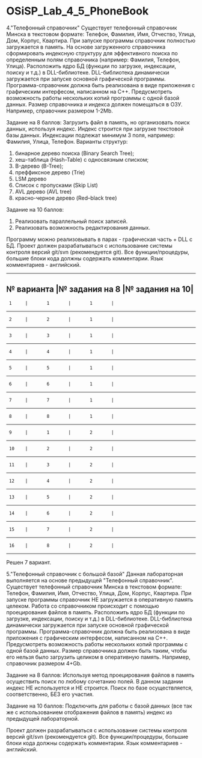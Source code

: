 # OSiSP_Lab_4_5_PhoneBook

4."Телефонный справочник"
Существует телефонный справочник Минска в текстовом формате:
Телефон, Фамилия, Имя, Отчество, Улица, Дом, Корпус, Квартира. 
При запуске программы справочник полностью загружается в память. На основе загруженного справочника сформировать индексную структуру для
эффективного поиска по определенным полям справочника (например: Фамилия, Телефон, Улица).
Расположить ядро БД (функции по загрузке, индексации, поиску и т.д.) в DLL-библиотеке. DLL-библиотека динамически загружается при запуске 
основной графической программы. Программа-справочник должна быть реализована в виде приложения с графическим интерфесом, написанном на C++.
Предусмотреть возможность работы нескольких копий программы с одной базой данных.
Размер справочника и индекса должен помещаться в ОЗУ. Например, справочник размером 1-2Mb.

Задание на 8 баллов:
Загрузить файл в память, но организовать поиск данных, используя индекс. Индекс строится при загрузке текстовой базы данных. Индексации подлежат минимум 3 поля, например: Фамилия, Улица, Телефон. 
Варианты структур:
1) бинарное дерево поиска (Binary Search Tree);
2) хеш-таблица (Hash-Table) с односвязным списком;
3) B-дерево (B-Tree);
4) преффиксное дерево (Trie)
5) LSM дерево
6) Список с пропусками (Skip List)
7) AVL дерево (AVL tree)
8) красно-черное дерево (Red–black tree)

Задание на 10 баллов:
1) Реализовать параллельный поиск записей.
2) Реализовать возможность редактирования данных.

Программу можно реализовывать в парах - графическая часть + DLL с БД.
Проект должен разрабатываться с использование системы контроля версий git/svn (рекомендуется git).
Все функции/процедуры, большие блоки кода должны содержать комментарии. Язык комментариев - английский.

--------------------------------------------
№ варианта |№ задания на 8 |№ задания на 10|
--------------------------------------------
     1     |       1       |       1       |
--------------------------------------------
     2     |       2       |       1       |
--------------------------------------------
     3     |       3       |       1       |
--------------------------------------------
     4     |       4       |       1       |
--------------------------------------------
     5     |       5       |       1       |
--------------------------------------------
     6     |       6       |       1       |
--------------------------------------------
     7     |       7       |       1       |
--------------------------------------------
     8     |       8       |       1       |
--------------------------------------------
     9     |       1       |       2       |
--------------------------------------------
     10    |       2       |       2       |
--------------------------------------------
     11    |       3       |       2       |
--------------------------------------------
     12    |       4       |       2       |
--------------------------------------------
     13    |       5       |       2       |
--------------------------------------------
     14    |       6       |       2       |
--------------------------------------------
     15    |       7       |       2       |
--------------------------------------------
     16    |       8       |       2       |
--------------------------------------------

Решен 7 вариант.


5."Телефонный справочник с большой базой"
Данная лабораторная выполняется на основе предыдущей "Телефонный справочник".
Существует телефонный справочник Минска в текстовом формате:
Телефон, Фамилия, Имя, Отчество, Улица, Дом, Корпус, Квартира. 
При запуске программы справочник НЕ загружается в оперативную память целеком. Работа со справочником происходит с помощью проецирования файлов в память.
Расположить ядро БД (функции по загрузке, индексации, поиску и т.д.) в DLL-библиотеке.  DLL-библиотека динамически загружается при запуске 
основной графической программы. Программа-справочник должна быть реализована в виде приложения с графическим интерфесом, написанном на C++.
Предусмотреть возможность работы нескольких копий программы с одной базой данных.
Размер справочника должен быть таким, чтобы его нельзя было загрузить целиком в оперативную память. Например, справочник размером 4+Gb.

Задание на 8 баллов:
Используя метод проецирования файлов в память осуществить поиск по любому сочетанию полей. В данном задании индекс НЕ используется и НЕ строится. Поиск по базе осуществляется, соответственно, БЕЗ его участия.

Задание на 10 баллов:
Подключить для работы с базой данных (все так же с использованием отображения файлов в память) индекс из предыдущей лабораторной.

Проект должен разрабатываться с использование системы контроля версий git/svn (рекомендуется git).
Все функции/процедуры, большие блоки кода должны содержать комментарии. Язык комментариев - английский.
